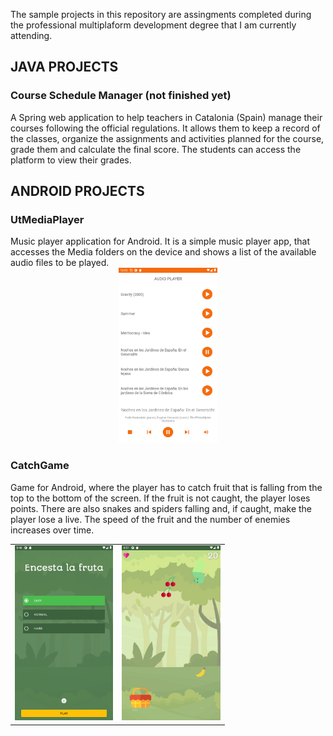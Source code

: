 The sample projects in this repository are assingments completed during the professional multiplaform development degree that I am currently attending.

<h2>JAVA PROJECTS</h2>

<h3>Course Schedule Manager (not finished yet)</h3>
A Spring web application to help teachers in Catalonia (Spain) manage their courses following the official regulations. It allows them to keep a record of the classes, organize the assignments and activities planned for the course, grade them and calculate the final score. The students can access the platform to view their grades.

<h2>ANDROID PROJECTS</h2>

<h3>UtMediaPlayer</h3>
Music player application for Android. It is a simple music player app, that accesses the Media folders on the device and shows a list of the available audio files to be played.

<div align="center">
     <img src="https://github.com/IreneOrtaCintado/SampleProjects/blob/master/Screenshots/utMediaPlayer/mediaPlayer.png" 
     alt="Mediaplayer" title="Mediaplayer" style="height:20em;">
</div>

<h3>CatchGame</h3>
Game for Android, where the player has to catch fruit that is falling from the top to the bottom of the screen. If the fruit is not caught, the player loses points. There are also snakes and spiders falling and, if caught, make the player lose a live. The speed of the fruit and the number of enemies increases over time.

<table align="center" style="border: hidden;">
  <tr>
    <td>
      <img src="https://github.com/IreneOrtaCintado/SampleProjects/blob/master/Screenshots/CatchGame/start.png" 
           alt="CatchGame - Game screen" title="CatchGame - Start screen" style="height:20em;">
    </td>
    <td>
      <img src="https://github.com/IreneOrtaCintado/SampleProjects/blob/master/Screenshots/CatchGame/game.png" 
           alt="CatchGame - Game screen" title="CatchGame - Game  screen" style="height:20em;">
    </td>
  </tr>
</table>
